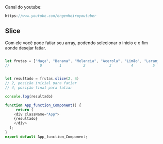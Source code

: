 Canal do youtube:

```js
https://www.youtube.com/engenheiroyoutuber
```

## Slice
Com ele você pode fatiar seu array, podendo selecionar o inicio e o fim aonde desejar fatiar.

```js

let frutas = ["Maça", "Banana", "Melancia", "Acerola", "Limão", "Laranja"]
//              0        1          2           3         4         5
 

let resultado = frutas.slice(2, 4)
// 2, posição inicial para fatiar
// 4, posição final para fatiar

console.log(resultado)

function App_function_Component() {
     return (
    <div className="App">
    {resultado}
    </div>
  );
}
export default App_function_Component;
```